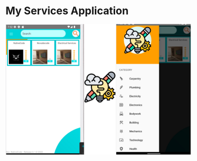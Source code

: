 # My Services Application
![Aplicacion](https://github.com/N0vacode/My_Services_Application/blob/master/main_icon_my_service.png)

